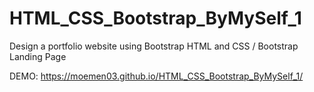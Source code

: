 # HTML_CSS_Bootstrap_ByMySelf_1
Design a portfolio website using Bootstrap HTML and CSS / Bootstrap Landing Page


DEMO:
https://moemen03.github.io/HTML_CSS_Bootstrap_ByMySelf_1/
